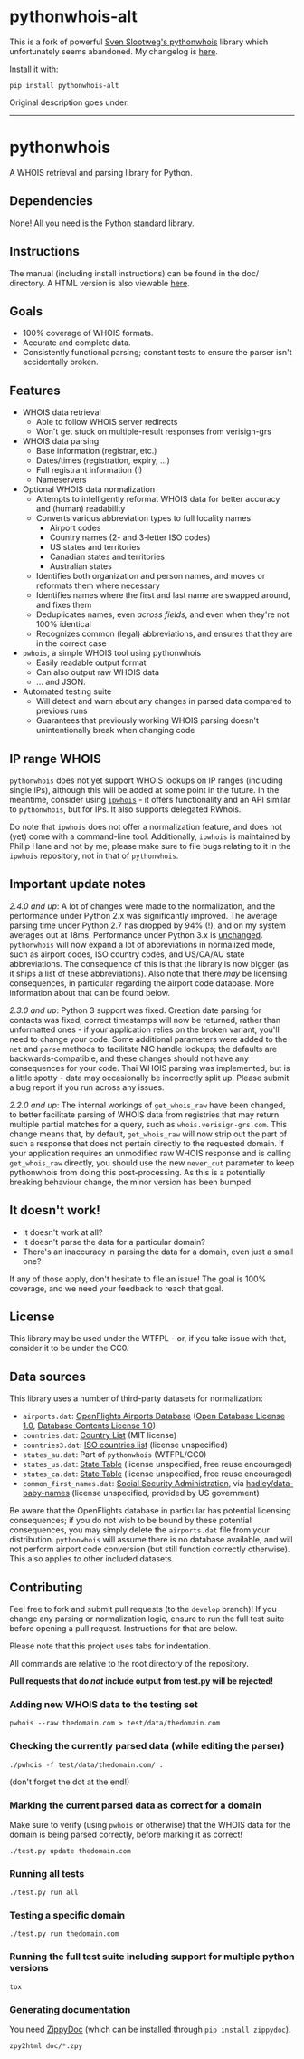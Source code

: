 # pythonwhois-alt

This is a fork of powerful 
[Sven Slootweg's pythonwhois](https://github.com/joepie91/python-whois) 
library which unfortunately seems abandoned. My changelog is 
[here](https://github.com/kilgoretrout1985/pythonwhois-py3/blob/master/CHANGELOG).

Install it with:

```
pip install pythonwhois-alt
```

Original description goes under.

___

pythonwhois
===========

A WHOIS retrieval and parsing library for Python.

## Dependencies

None! All you need is the Python standard library.

## Instructions

The manual (including install instructions) can be found in the doc/ directory. A HTML version is also viewable [here](http://cryto.net/pythonwhois).

## Goals

* 100% coverage of WHOIS formats.
* Accurate and complete data.
* Consistently functional parsing; constant tests to ensure the parser isn't accidentally broken.

## Features

* WHOIS data retrieval
	* Able to follow WHOIS server redirects
	* Won't get stuck on multiple-result responses from verisign-grs
* WHOIS data parsing
	* Base information (registrar, etc.)
	* Dates/times (registration, expiry, ...)
	* Full registrant information (!)
	* Nameservers
* Optional WHOIS data normalization
	* Attempts to intelligently reformat WHOIS data for better accuracy and (human) readability
	* Converts various abbreviation types to full locality names
		* Airport codes
		* Country names (2- and 3-letter ISO codes)
		* US states and territories
		* Canadian states and territories
		* Australian states
	* Identifies both organization and person names, and moves or reformats them where necessary
	* Identifies names where the first and last name are swapped around, and fixes them
	* Deduplicates names, even *across fields*, and even when they're not 100% identical
	* Recognizes common (legal) abbreviations, and ensures that they are in the correct case
* `pwhois`, a simple WHOIS tool using pythonwhois
	* Easily readable output format
	* Can also output raw WHOIS data
	* ... and JSON.
* Automated testing suite
	* Will detect and warn about any changes in parsed data compared to previous runs
	* Guarantees that previously working WHOIS parsing doesn't unintentionally break when changing code

## IP range WHOIS

`pythonwhois` does not yet support WHOIS lookups on IP ranges (including single IPs), although this will be added at some point in the future. In the meantime, consider using [`ipwhois`](https://github.com/secynic/ipwhois) - it offers functionality and an API similar to `pythonwhois`, but for IPs. It also supports delegated RWhois.

Do note that `ipwhois` does not offer a normalization feature, and does not (yet) come with a command-line tool. Additionally, `ipwhois` is maintained by Philip Hane and not by me; please make sure to file bugs relating to it in the `ipwhois` repository, not in that of `pythonwhois`.

## Important update notes

*2.4.0 and up*: A lot of changes were made to the normalization, and the performance under Python 2.x was significantly improved. The average parsing time under Python 2.7 has dropped by 94% (!), and on my system averages out at 18ms. Performance under Python 3.x is [unchanged](https://github.com/joepie91/python-whois/issues/27). `pythonwhois` will now expand a lot of abbreviations in normalized mode, such as airport codes, ISO country codes, and US/CA/AU state abbreviations. The consequence of this is that the library is now bigger (as it ships a list of these abbreviations). Also note that there *may* be licensing consequences, in particular regarding the airport code database. More information about that can be found below.

*2.3.0 and up*: Python 3 support was fixed. Creation date parsing for contacts was fixed; correct timestamps will now be returned, rather than unformatted ones - if your application relies on the broken variant, you'll need to change your code. Some additional parameters were added to the `net` and `parse` methods to facilitate NIC handle lookups; the defaults are backwards-compatible, and these changes should not have any consequences for your code. Thai WHOIS parsing was implemented, but is a little spotty - data may occasionally be incorrectly split up. Please submit a bug report if you run across any issues.

*2.2.0 and up*: The internal workings of `get_whois_raw` have been changed, to better facilitate parsing of WHOIS data from registries that may return multiple partial matches for a query, such as `whois.verisign-grs.com`. This change means that, by default, `get_whois_raw` will now strip out the part of such a response that does not pertain directly to the requested domain. If your application requires an unmodified raw WHOIS response and is calling `get_whois_raw` directly, you should use the new `never_cut` parameter to keep pythonwhois from doing this post-processing. As this is a potentially breaking behaviour change, the minor version has been bumped.

## It doesn't work!

* It doesn't work at all?
* It doesn't parse the data for a particular domain?
* There's an inaccuracy in parsing the data for a domain, even just a small one?

If any of those apply, don't hesitate to file an issue! The goal is 100% coverage, and we need your feedback to reach that goal.

## License

This library may be used under the WTFPL - or, if you take issue with that, consider it to be under the CC0.

## Data sources

This library uses a number of third-party datasets for normalization:

* `airports.dat`: [OpenFlights Airports Database](http://openflights.org/data.html) ([Open Database License 1.0](http://opendatacommons.org/licenses/odbl/1.0/), [Database Contents License 1.0](http://opendatacommons.org/licenses/dbcl/1.0/))
* `countries.dat`: [Country List](https://github.com/umpirsky/country-list) (MIT license)
* `countries3.dat`: [ISO countries list](https://gist.github.com/eparreno/205900) (license unspecified)
* `states_au.dat`: Part of `pythonwhois` (WTFPL/CC0)
* `states_us.dat`: [State Table](http://statetable.com/) (license unspecified, free reuse encouraged)
* `states_ca.dat`: [State Table](http://statetable.com/) (license unspecified, free reuse encouraged)
* `common_first_names.dat`: [Social Security Administration](http://www.ssa.gov/OACT/babynames/), via [hadley/data-baby-names](https://github.com/hadley/data-baby-names) (license unspecified, provided by US government)

Be aware that the OpenFlights database in particular has potential licensing consequences; if you do not wish to be bound by these potential consequences, you may simply delete the `airports.dat` file from your distribution. `pythonwhois` will assume there is no database available, and will not perform airport code conversion (but still function correctly otherwise). This also applies to other included datasets.

## Contributing

Feel free to fork and submit pull requests (to the `develop` branch)! If you change any parsing or normalization logic, ensure to run the full test suite before opening a pull request. Instructions for that are below.

Please note that this project uses tabs for indentation.

All commands are relative to the root directory of the repository.

**Pull requests that do _not_ include output from test.py will be rejected!**

### Adding new WHOIS data to the testing set

	pwhois --raw thedomain.com > test/data/thedomain.com
	
### Checking the currently parsed data (while editing the parser)

	./pwhois -f test/data/thedomain.com/ .
	
(don't forget the dot at the end!)
	
### Marking the current parsed data as correct for a domain

Make sure to verify (using `pwhois` or otherwise) that the WHOIS data for the domain is being parsed correctly, before marking it as correct!

	./test.py update thedomain.com
	
### Running all tests

	./test.py run all
	
### Testing a specific domain

	./test.py run thedomain.com

### Running the full test suite including support for multiple python versions

    tox

### Generating documentation

You need [ZippyDoc](http://cryto.net/zippydoc) (which can be installed through `pip install zippydoc`).

	zpy2html doc/*.zpy
